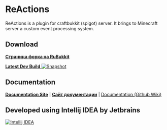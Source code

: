 # ReActions

ReActions is a plugin for craftbukkit (spigot) server. It brings to Minecraft server a custom event processing system.

## Download

[**Страница форка на RuBukkit**](http://rubukkit.org/threads/admin-re-reactions-prostejshij-skriptovyj-plagin-1-16.165857/)

[**Latest Dev Build** ![Snapshot](https://github.com/imDaniX/ReActions/workflows/Java%20CI/badge.svg)](https://github.com/imDaniX/ReActions/actions)

## Documentation

[**Documentation Site**](http://reactions.fromgate.me) | [**Сайт документации**](http://reactions.fromgate.ru) |
[Documentation (Github Wiki)](https://github.com/Redolith/ReActions/wiki)
 
 
 
 ## Developed using Intellij IDEA by Jetbrains
 [![Intellij IDEA](http://reactions.fromgate.ru/images/intellij-logo-300.png)](https://www.jetbrains.com/)

